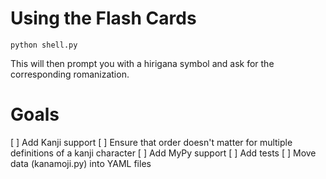 # Using the Flash Cards

    python shell.py

This will then prompt you with a hirigana symbol and ask for the corresponding
romanization.

# Goals

[ ] Add Kanji support
[ ] Ensure that order doesn't matter for multiple definitions of a kanji character
[ ] Add MyPy support
[ ] Add tests
[ ] Move data (kanamoji.py) into YAML files

